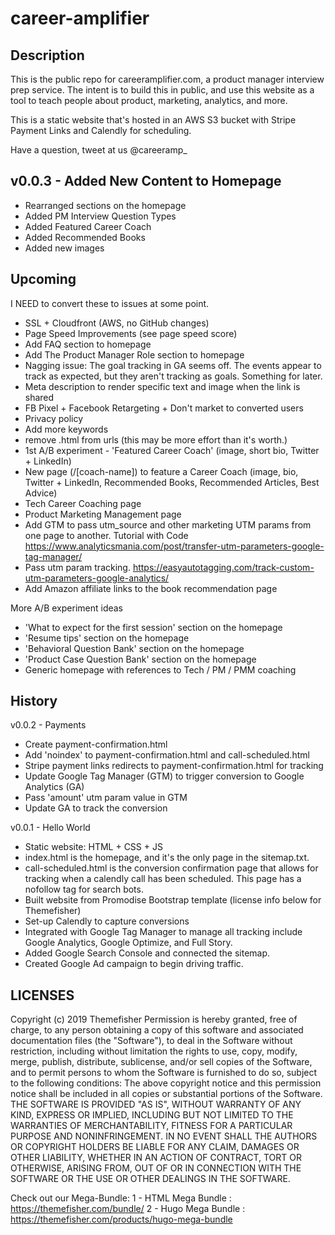 # career-amplifier

## Description

This is the public repo for careeramplifier.com, a product manager interview prep service. The intent is to build this in public, and use this website as a tool to teach people about product, marketing, analytics, and more.

This is a static website that's hosted in an AWS S3 bucket with Stripe Payment Links and Calendly for scheduling. 

Have a question, tweet at us @careeramp_

## v0.0.3 - Added New Content to Homepage

- Rearranged sections on the homepage
- Added PM Interview Question Types
- Added Featured Career Coach
- Added Recommended Books
- Added new images

## Upcoming

I NEED to convert these to issues at some point.

- SSL + Cloudfront (AWS, no GitHub changes)
- Page Speed Improvements (see page speed score)
- Add FAQ section to homepage
- Add The Product Manager Role section to homepage
- Nagging issue: The goal tracking in GA seems off. The events appear to track as expected, but they aren't tracking as goals. Something for later.
- Meta description to render specific text and image when the link is shared
- FB Pixel + Facebook Retargeting + Don't market to converted users
- Privacy policy
- Add more keywords
- remove .html from urls (this may be more effort than it's worth.)
- 1st A/B experiment - 'Featured Career Coach' (image, short bio, Twitter + LinkedIn)
- New page (/[coach-name]) to feature a Career Coach (image, bio, Twitter + LinkedIn, Recommended Books, Recommended Articles, Best Advice)
- Tech Career Coaching page
- Product Marketing Management page
- Add GTM to pass utm_source and other marketing UTM params from one page to another. Tutorial with Code https://www.analyticsmania.com/post/transfer-utm-parameters-google-tag-manager/
- Pass utm param tracking. https://easyautotagging.com/track-custom-utm-parameters-google-analytics/
- Add Amazon affiliate links to the book recommendation page

More A/B experiment ideas
- 'What to expect for the first session' section on the homepage
- 'Resume tips' section on the homepage
- 'Behavioral Question Bank' section on the homepage
- 'Product Case Question Bank' section on the homepage
- Generic homepage with references to Tech / PM / PMM coaching

## History

v0.0.2 - Payments

- Create payment-confirmation.html
- Add 'noindex' to payment-confirmation.html and call-scheduled.html
- Stripe payment links redirects to payment-confirmation.html for tracking
- Update Google Tag Manager (GTM) to trigger conversion to Google Analytics (GA)
- Pass 'amount' utm param value in GTM
- Update GA to track the conversion

v0.0.1 - Hello World

- Static website: HTML + CSS + JS
- index.html is the homepage, and it's the only page in the sitemap.txt. 
- call-scheduled.html is the conversion confirmation page that allows for tracking when a calendly call has been scheduled. This page has a nofollow tag for search bots.
- Built website from Promodise Bootstrap template (license info below for Themefisher)
- Set-up Calendly to capture conversions
- Integrated with Google Tag Manager to manage all tracking include Google Analytics, Google Optimize, and Full Story.
- Added Google Search Console and connected the sitemap.
- Created Google Ad campaign to begin driving traffic.

## LICENSES

Copyright (c) 2019 Themefisher 
Permission is hereby granted, free of charge, to any person obtaining a copy of this software and associated documentation files (the "Software"), to deal in the Software without restriction, including without limitation the rights to use, copy, modify, merge, publish, distribute, sublicense, and/or sell copies of the Software, and to permit persons to whom the Software is furnished to do so, subject to the following conditions: The above copyright notice and this permission notice shall be included in all copies or substantial portions of the Software. THE SOFTWARE IS PROVIDED "AS IS", WITHOUT WARRANTY OF ANY KIND, EXPRESS OR IMPLIED, INCLUDING BUT NOT LIMITED TO THE WARRANTIES OF MERCHANTABILITY, FITNESS FOR A PARTICULAR PURPOSE AND NONINFRINGEMENT. IN NO EVENT SHALL THE AUTHORS OR COPYRIGHT HOLDERS BE LIABLE FOR ANY CLAIM, DAMAGES OR OTHER LIABILITY, WHETHER IN AN ACTION OF CONTRACT, TORT OR OTHERWISE, ARISING FROM, OUT OF OR IN CONNECTION WITH THE SOFTWARE OR THE USE OR OTHER DEALINGS IN THE SOFTWARE.

Check out our Mega-Bundle:
1 - HTML Mega Bundle : https://themefisher.com/bundle/
2 - Hugo Mega Bundle : https://themefisher.com/products/hugo-mega-bundle
